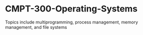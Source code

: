 # CMPT-300-Operating-Systems
Topics include multiprogramming, process management, memory management, and file systems
